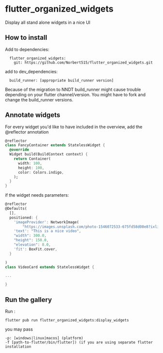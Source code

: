 # flutter_organized_widgets

Display all stand alone widgets in a nice UI

## How to install


Add to dependencies:

```
  flutter_organized_widgets:
    git: https://github.com/Norbert515/flutter_organized_widgets.git
```


add to dev_dependencies:

```
  build_runner: [appropriate build_runner version]
```


Because of the migration to NNDT build_runner might cause trouble depending on your flutter channel/version. You might have to fork and change the build_runner versions.


## Annotate widgets

For every widget you'd like to have included in the overview, add the @reflector annotation

``` dart
@reflector
class FancyContainer extends StatelessWidget {
  @override
  Widget build(BuildContext context) {
    return Container(
      width: 100,
      height: 100,
      color: Colors.indigo,
    );
  }
}

```

if the widget needs parameters:

``` dart
@reflector
@Defaults(
  [],
  positioned: {
    'imageProvider': NetworkImage(
        "https://images.unsplash.com/photo-1546072533-675fd58d08e8?ixlib=rb-1.2.1&ixid=eyJhcHBfaWQiOjEyMDd9&auto=format&fit=crop&w=1000&q=80"),
    'text': "This is a nice video",
    "width": 300.0,
    "height": 150.0,
    "elevation": 8.0,
    'fit': BoxFit.cover,
  }

)
class VideoCard extends StatelessWidget {

...

}
```

## Run the gallery 

Run :
```
flutter pub run flutter_organized_widgets:display_widgets 
```


you may pass
```
-p: [windows|linux|macos] (platform)
-f [path-to-flutter/bin/flutter]) (if you are using separate flutter installation
```



